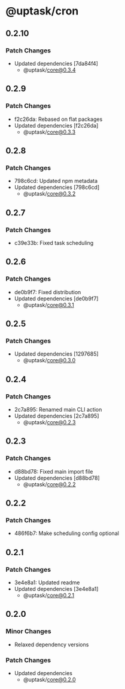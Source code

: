# @uptask/cron

## 0.2.10

### Patch Changes

- Updated dependencies [7da84f4]
  - @uptask/core@0.3.4

## 0.2.9

### Patch Changes

- f2c26da: Rebased on flat packages
- Updated dependencies [f2c26da]
  - @uptask/core@0.3.3

## 0.2.8

### Patch Changes

- 798c6cd: Updated npm metadata
- Updated dependencies [798c6cd]
  - @uptask/core@0.3.2

## 0.2.7

### Patch Changes

- c39e33b: Fixed task scheduling

## 0.2.6

### Patch Changes

- de0b9f7: Fixed distribution
- Updated dependencies [de0b9f7]
  - @uptask/core@0.3.1

## 0.2.5

### Patch Changes

- Updated dependencies [1297685]
  - @uptask/core@0.3.0

## 0.2.4

### Patch Changes

- 2c7a895: Renamed main CLI action
- Updated dependencies [2c7a895]
  - @uptask/core@0.2.3

## 0.2.3

### Patch Changes

- d88bd78: Fixed main import file
- Updated dependencies [d88bd78]
  - @uptask/core@0.2.2

## 0.2.2

### Patch Changes

- 486f6b7: Make scheduling config optional

## 0.2.1

### Patch Changes

- 3e4e8a1: Updated readme
- Updated dependencies [3e4e8a1]
  - @uptask/core@0.2.1

## 0.2.0

### Minor Changes

- Relaxed dependency versions

### Patch Changes

- Updated dependencies
  - @uptask/core@0.2.0
